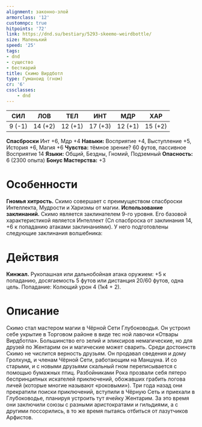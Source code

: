 ```yaml
---
alignment: законно-злой
armorclass: '12'
customnpc: true
hitpoints: '72'
link: https://dnd.su/bestiary/5293-skeemo-weirdbottle/
size: Маленький
speed: '25'
tags:
- dnd
- существо
- бестиарий
title: Скимо Вирдботл
type: Гуманоид (гном)
cr: '6'
cssclasses:
    - dnd
---
```



| СИЛ | ЛОВ | ТЕЛ | ИНТ | МДР | ХАР |
|---|---|---|---|---|---|
| 9 (-1) | 14 (+2) | 12 (+1) | 17 (+3) | 12 (+1) | 15 (+2) |
**Спасброски** Инт +6, Мдр +4
**Навыки:** Восприятие +4, Выступление +5, История +6, Магия +6
**Чувства:** тёмное зрение? 60 футов, пассивное Восприятие 14
**Языки:** Общий, Бездны, Гномий, Подземный
**Опасность:** 6 (2300 опыта)
**Бонус Мастерства:** +3


# Особенности
**Гномья хитрость.** Скимо совершает с преимуществом спасброски Интеллекта, Мудрости и Харизмы от магии.
**Использование заклинаний.** Скимо является заклинателем 9-го уровня. Его базовой характеристикой является Интеллект (Сл спасброска от заклинания 14, +6 к попаданию атаками заклинаниями). У него подготовлены следующие заклинания волшебника:


# Действия
**Кинжал.** Рукопашная или дальнобойная атака оружием: +5 к попаданию, досягаемость 5 футов или дистанция 20/60 футов, одна цель. Попадание: Колющий урон 4 (1к4 + 2).


# Описание
Скимо стал мастером магии в Чёрной Сети Глубоководья. Он устроил себе укрытие в Торговом районе в виде тес­ ной лавочки «Отвары Вирдботла». Большинство его зелий и эликсиров немагические, но для друзей по Жентарим он и магические может сварить. Среди достоинств Скимо не числится верность друзьям. Он продавал сведения и дому Гролхунд, и членам Чёрной Сети, работающим на Маншуна. И со старыми, и с новыми друзьями скальный гном переписывается с помощью бумажных птиц. Разбойниками Рока прозвали себя пятеро беспринципных искателей приключений, обожавших грабить логова личей (которые многие называют «роковыми»). Три года назад они прекратили поиски приключений, вступили в Чёрную Сеть и приехали в Глубоководье, планируя устроить тут ячейку Жентарим. За это время они заключили союзы с разными аристократами и гильдиями, а с другими поссорились, в то же время пытаясь отбиться от лазутчиков Арфистов.